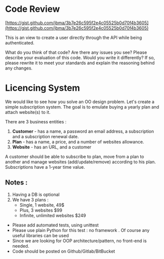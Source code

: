 # Code Review

[https://gist.github.com/jbma/3b7e26c595f2e4c05525b0d70f4b3605](https://gist.github.com/jbma/3b7e26c595f2e4c05525b0d70f4b3605)

This is an view to create a user directly through the API while being authenticated.

What do you think of that code? Are there any issues you see? Please describe your evaluation of this code. Would you write it differently? If so, please rewrite it to meet your standards and explain the reasoning behind any changes.




# Licencing System

We would like to see how you solve an OO design problem. Let's create a simple subscription system. 
The goal is to emulate buying a yearly plan and attach website(s) to it.

There are 3 business entities : 

1. **Customer** - has a name, a password an email address, a subscription and a subscription renewal date. 
2. **Plan** - has a name, a price, and a number of websites allowance. 
3. **Website** - has an URL, and a customer


A customer should be able to subscribe to plan, move from a plan to another and manage websites (add/update/remove) according to his plan.
Subscriptions have a 1-year time value.



## Notes : 
1. Having a DB is optional
2. We have 3 plans :
   * Single, 1 website, 49$
   * Plus, 3 websites $99
   * Infinite, unlimited websites $249


* Please add automated tests, using unittest
* Please use plain Python for this test : no framework . Of course any useful libraries can be used
* Since we are looking for OOP architecture/pattern, no front-end is needed.
* Code should be posted on Github/Gitlab/BitBucket